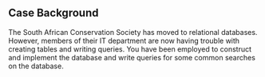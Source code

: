 ## Case Background
The South African Conservation Society has moved to relational databases. However, members of their IT department are now having trouble with creating tables and writing queries.
You have been employed to construct and implement the database and write queries for some common searches on the database.
